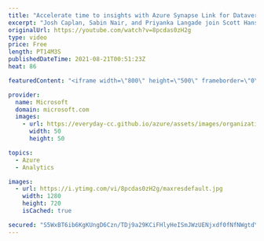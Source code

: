 ```yaml
---
title: "Accelerate time to insights with Azure Synapse Link for Dataverse | Azure Friday"
excerpt: "Josh Caplan, Sabin Nair, and Priyanka Langade join Scott Hanselman to show how you can use native Azure Synapse Analytical runtimes to analyze Dataverse data and get actionable insights.  Dataverse structures a variety of data and business logic to support interconnected applications and processes in"
originalUrl: https://youtube.com/watch?v=8pcdas0zH2g
type: video
price: Free
length: PT14M3S
publishedDateTime: 2021-08-21T00:51:23Z
heat: 86

featuredContent: "<iframe width=\"800\" height=\"500\" frameborder=\"0\" src=\"https://www.youtube.com/embed/8pcdas0zH2g\" allow=\"accelerometer; autoplay; encrypted-media; gyroscope; picture-in-picture\" allowfullscreen></iframe>"

provider:
  name: Microsoft
  domain: microsoft.com
  images:
    - url: https://everyday-cc.github.io/azure/assets/images/organizations/microsoft.com-50x50.jpg
      width: 50
      height: 50

topics:
  - Azure
  - Analytics

images:
  - url: https://i.ytimg.com/vi/8pcdas0zH2g/maxresdefault.jpg
    width: 1280
    height: 720
    isCached: true

secured: "S5WxBT6ib6KgKUngD6Czn/TDj9a29KCiFHlyHeISmJWzUENjxdf0fNfNWgtdYnE0Qc54d9jW2Dqry1/4MRwuVSFkYxRB2DK5QpsSFFKdkVk72/+h7bmMbCt7Gr616+z2QH/B2IZ3JfEPYmRr2K0xpv+Y4htOF1Rjo33ANy6MsKilnS0e4VC0tKms2vfx7nmDBoQj6OyauiHiODfCfWENaPEUSHLujKiwxvW25lPwC7vgYUjXy7VfZA0ygRmDgkBsCzdoIvAGvum3f9ByAK5EH2jP86C5azkCNpjWA946Bt5+KiUC8usUJIC9hprKI03Vaf0CJStOGYDS6vq4k8BG9nSZehhXIKptYRY6CHxZw5FWyrHtsFJsL1h149WQeMauOFQPzjCr6b4BWavC9R6vnh9I7Dfiz0qf0c0E1syIpLM=;s+0j3Hm8Ii7b03nMSbRMFg=="
---
```



